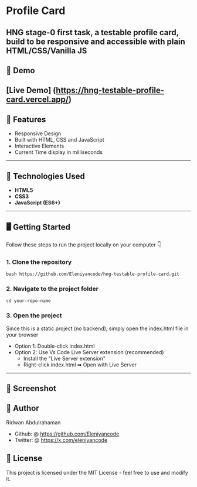 # Profile Card
HNG stage-0 first task, a testable profile card, build to be responsive and accessible with plain HTML/CSS/Vanilla JS
---
## 🚀 Demo
[Live Demo] (https://hng-testable-profile-card.vercel.app/)
---
## 🧠 Features
- Responsive Design
- Built with HTML, CSS and JavaScript
- Interactive Elements
- Current Time display in milliseconds

 ---

 ## 💼 Technologies Used
 - **HTML5**
 - **CSS3**
 - **JavaScript (ES6+)**

---

## 🖥 Getting Started
Follow these steps to run the project locally on your computer 👇

### 1. Clone the repository
```bash https://github.com/Eleniyancode/hng-testable-profile-card.git ```

### 2. Navigate to the project folder
```cd your-repo-name```

### 3. Open the project
Since this is a static project (no backend), simply open the index.html file in your browser

- Option 1: Double-click index.html
- Option 2: Use Vs Code Live Server extension (recommended)
    - Install the "Live Server extension"
    - Right-click index.html ➡ Open with Live Server

---

## 📸 Screenshot

## 🙌 Author
Ridwan Abdulrahaman
- Github: @ https://github.com/Eleniyancode
- Twitter: @  https://x.com/eleniyancode

## 📝 License
This project is licensed under the MIT License - feel free to use and modify it.

